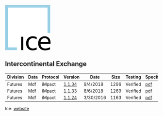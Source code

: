 [![Ice](https://github.com/Open-Markets-Initiative/Directory/blob/master/Images/Ice.png)](https://www.theice.com)


## Intercontinental Exchange

| Division | Data | Protocol | Version | Date | Size | Testing | Specification |
| --- | --- | --- | --- | --- | --- | --- | --- |
| Futures | Mdf | iMpact | [1.1.34][Ice.Futures.Mdf.iMpact.v1.1.34.Structs] | 9/4/2018 | 1296 | Verified | [pdf][Ice.Futures.Mdf.iMpact.v1.1.34.Pdf] |
| Futures | Mdf | iMpact | [1.1.33][Ice.Futures.Mdf.iMpact.v1.1.33.Structs] | 8/6/2018 | 1269 | Verified | [pdf][Ice.Futures.Mdf.iMpact.v1.1.33.Pdf] |
| Futures | Mdf | iMpact | [1.1.24][Ice.Futures.Mdf.iMpact.v1.1.24.Structs] | 3/30/2016 | 1163 | Verified | [pdf][Ice.Futures.Mdf.iMpact.v1.1.24.Pdf] |


Ice: [website](https://www.theice.com "Go to Intercontinental Exchange")


[Ice.Futures.Mdf.iMpact.v1.1.24.Structs]: https://github.com/Open-Markets-Initiative/CSharp.Packed.Structs/blob/master/Ice/Ice.Futures.Mdf.iMpact.v1.1.24.cs "Ice Futures Mdf iMpact v1.1.24 C# Parsers Source File"
[Ice.Futures.Mdf.iMpact.v1.1.24.Pdf]: https://github.com/Open-Markets-Initiative/Directory/blob/master/Specifications/Ice/Ice.Futures.Mdf.iMpact.v1.1.24.pdf "Intercontinental Exchange 1.1.24 Pdf"
[Ice.Futures.Mdf.iMpact.v1.1.33.Structs]: https://github.com/Open-Markets-Initiative/CSharp.Packed.Structs/blob/master/Ice/Ice.Futures.Mdf.iMpact.v1.1.33.cs "Ice Futures Mdf iMpact v1.1.33 C# Parsers Source File"
[Ice.Futures.Mdf.iMpact.v1.1.33.Pdf]: https://github.com/Open-Markets-Initiative/Directory/blob/master/Specifications/Ice/Ice.Futures.Mdf.iMpact.v1.1.33.pdf "Intercontinental Exchange 1.1.33 Pdf"
[Ice.Futures.Mdf.iMpact.v1.1.34.Structs]: https://github.com/Open-Markets-Initiative/CSharp.Packed.Structs/blob/master/Ice/Ice.Futures.Mdf.iMpact.v1.1.34.cs "Ice Futures Mdf iMpact v1.1.34 C# Parsers Source File"
[Ice.Futures.Mdf.iMpact.v1.1.34.Pdf]: https://github.com/Open-Markets-Initiative/Directory/blob/master/Specifications/Ice/Ice.Futures.Mdf.iMpact.v1.1.34.pdf "Intercontinental Exchange 1.1.34 Pdf"
